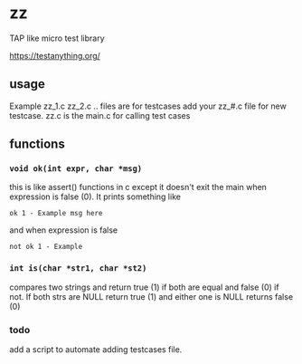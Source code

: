 # zz
TAP like micro test library

https://testanything.org/

## usage
Example zz_1.c zz_2.c .. files are for testcases
add your zz_#.c file for new testcase.
zz.c is the main.c for calling test cases

## functions

### `void ok(int expr, char *msg)`
this is like assert() functions in c except it doesn't exit the main when expression is false (0).
It prints something like

`ok 1 - Example msg here`

and when expression is false

`not ok 1 - Example`

### `int is(char *str1, char *st2)`
compares two strings and return true (1) if
both are equal and false (0) if not. If both
strs are NULL return true (1) and either one is NULL
returns false (0)

### todo
add a script to automate adding testcases file.